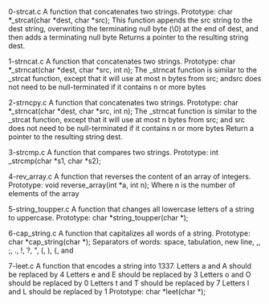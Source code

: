 0-strcat.c
  A function that concatenates two strings.
  Prototype: char *_strcat(char *dest, char *src);
  This function appends the src string to the dest string, overwriting the terminating null byte (\0) at the end of dest, and then adds a terminating null byte
  Returns a pointer to the resulting string dest.
  
1-strncat.c
  A function that concatenates two strings.
  Prototype: char *_strncat(char *dest, char *src, int n);
  The _strncat function is similar to the _strcat function, except that it will use at most n bytes from src; andsrc does not need to be null-terminated if it contains n   or more bytes

2-strncpy.c
  A function that concatenates two strings.
  Prototype: char *_strncat(char *dest, char *src, int n);
  The _strncat function is similar to the _strcat function, except that it will use at most n bytes from src; and src does not need to be null-terminated if it contains   n or more bytes
  Return a pointer to the resulting string dest.
  
3-strcmp.c
  A function that compares two strings.
  Prototype: int _strcmp(char *s1, char *s2);
 
4-rev_array.c 
  A function that reverses the content of an array of integers.
  Prototype: void reverse_array(int *a, int n);
  Where n is the number of elements of the array
  
5-string_toupper.c
  A function that changes all lowercase letters of a string to uppercase.
  Prototype: char *string_toupper(char *);
  
6-cap_string.c
  A function that capitalizes all words of a string.
  Prototype: char *cap_string(char *);
  Separators of words: space, tabulation, new line, ,, ;, ., !, ?, ", (, ), {, and 
  
7-leet.c
  A function that encodes a string into 1337.
  Letters a and A should be replaced by 4
  Letters e and E should be replaced by 3
  Letters o and O should be replaced by 0
  Letters t and T should be replaced by 7
  Letters l and L should be replaced by 1
  Prototype: char *leet(char *);
